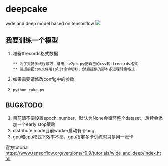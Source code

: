 # deepcake
wide and deep model based on tensorflow
![](https://www.tensorflow.org/versions/r0.9/images/wide_n_deep.svg)

## 我要训练一个模型

1. 准备tfrecords格式数据

       ** 为了支持多线程读取，请用csv2pb.py把自己的csv转tfrecords格式
       ** 请提前把csv文件用split命令切块，然后提供的脚本多进程转换格式
       
2.  如果需要请修改config中的参数
3. ``` python cake.py ```

## BUG&TODO

1. 目前请不要设置epoch_number，默认为None会循环整个dataset，后续会添加一个early stop策略
2. distribute mode目前worker启动有个bug
3. gpu和cpu模式下效率不高，gpu指定多卡训练时只是用一张卡

官方tutorial
https://www.tensorflow.org/versions/r0.9/tutorials/wide_and_deep/index.html
